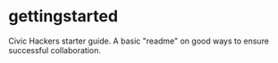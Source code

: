# gettingstarted
Civic Hackers starter guide. A basic "readme" on good ways to ensure successful collaboration.
